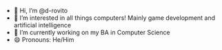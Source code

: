 - 👋 Hi, I’m @d-rovito
- 👀 I’m interested in all things computers! Mainly game development and artificial intelligence
- 🌱 I’m currently working on my BA in Computer Science
- 😄 Pronouns: He/Him

<!---
d-rovito/d-rovito is a ✨ special ✨ repository because its `README.md` (this file) appears on your GitHub profile.
You can click the Preview link to take a look at your changes.
--->
